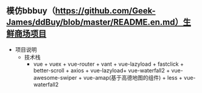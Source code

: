 ##  模仿bbbuy（https://github.com/Geek-James/ddBuy/blob/master/README.en.md）生鲜商场项目

- 项目说明
  - 技术栈
    - vue + vuex + vue-router + vant + vue-lazyload + fastclick + better-scroll + axios + vue-lazyload+ vue-waterfall2 + vue-awesome-swiper + vue-amap(基于高德地图的组件) + less + vue-waterfall2

